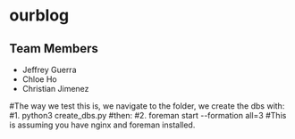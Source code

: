 # ourblog

## Team Members
* Jeffrey Guerra
* Chloe Ho
* Christian Jimenez

#The way we test this is, we navigate to the folder, we create the dbs with:
#1. python3 create_dbs.py
#then:
#2. foreman start --formation all=3
#This is assuming you have nginx and foreman installed. 
